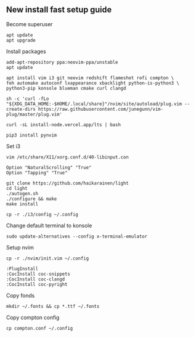 ## New install fast setup guide

Become superuser

```
apt update 
apt upgrade
```
Install packages

```
add-apt-repository ppa:neovim-ppa/unstable
apt update

apt install vim i3 git neovim redshift flameshot rofi compton \
feh automake autoconf lxappearance xbacklight python-is-python3 \
python3-pip konsole blueman cmake curl clangd

sh -c 'curl -fLo "${XDG_DATA_HOME:-$HOME/.local/share}"/nvim/site/autoload/plug.vim --create-dirs https://raw.githubusercontent.com/junegunn/vim-plug/master/plug.vim'

curl -sL install-node.vercel.app/lts | bash 

pip3 install pynvim
```
Set i3

```
vim /etc/share/X11/xorg.conf.d/40-libinput.con

Option "NaturalScrolling" "True"
Option "Tapping" "True"
```
```
git clone https://github.com/haikarainen/light
cd light
./autogen.sh
./configure && make
make install
```

```
cp -r ./i3/config ~/.config
```

Change default terminal to konsole

```
sudo update-alternatives --config x-terminal-emulator
```

Setup nvim

```
cp -r ./nvim/init.vim ~/.config
```
```
:PlugInstall
:CocInstall coc-snippets
:CocInstall coc-clangd
:CocInstall coc-pyright
```

Copy fonds

```
mkdir ~/.fonts && cp *.ttf ~/.fonts
```

Copy compton config
```
cp compton.conf ~/.config
```
